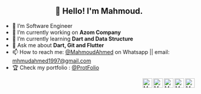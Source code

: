 <h2 align="center">👋 Hello! I'm Mahmoud.</h2>

 




 
 <!-- BLOG-POST-LIST:START -->


- 💼 I’m Software Engineer
- 🔭 I’m currently working on **Azom Company**
- 🌱 I’m currently learning **Dart and Data Structure**
- 💬 Ask me about **Dart, Git and Flutter**
- 📫 How to reach me: [@MahmoudAhmed](https://api.whatsapp.com/send/?phone=970599849944&text&app_absent=0) on Whatsapp || email: mhmudahmed1997@gmail.com
- 🏆 Check my portfolio : [@ProtFolio](https://portfolio-afb22.web.app/#/) 
 <!-- BLOG-POST-LIST:END -->
 
 

  
 <a href="https://twitter.com/MahmoudNAhmad2">
  <img align="right" alt="MahmoudAhmed | Twitter" width="25px" src="https://raw.githubusercontent.com/peterthehan/peterthehan/master/assets/twitter.svg" />
</a>
 <a href="https://www.linkedin.com/in/mahmoud-ahmad-953943160/">
  <img align="right" alt="Mahmoud's LinkedIN" width="25px" src="https://raw.githubusercontent.com/peterthehan/peterthehan/master/assets/linkedin.svg" />
</a>
<a href="https://portfolio-afb22.web.app/#/">
  <img align="right" alt="MahmoudAhmed | Portfolio" width="25px" src="https://iconape.com/wp-content/png_logo_vector/portfolio.png" />
</a>
<a href="https://www.facebook.com/profile.php?id=100002797802139">
  <img align="right" alt="MahmoudAhmed | Facebook" width="25px" src="https://cdn.iconscout.com/icon/free/png-64/facebook-262-721949.png" />
</a>
<a href="https://api.whatsapp.com/send/?phone=970599849944&text&app_absent=0">
  <img align="right" alt="MahmoudAhmed | Whatsapp" width="25px" src="https://seeklogo.com/images/W/whatsapp-icon-logo-6E793ACECD-seeklogo.com.png" />
</a>
  
 
 
